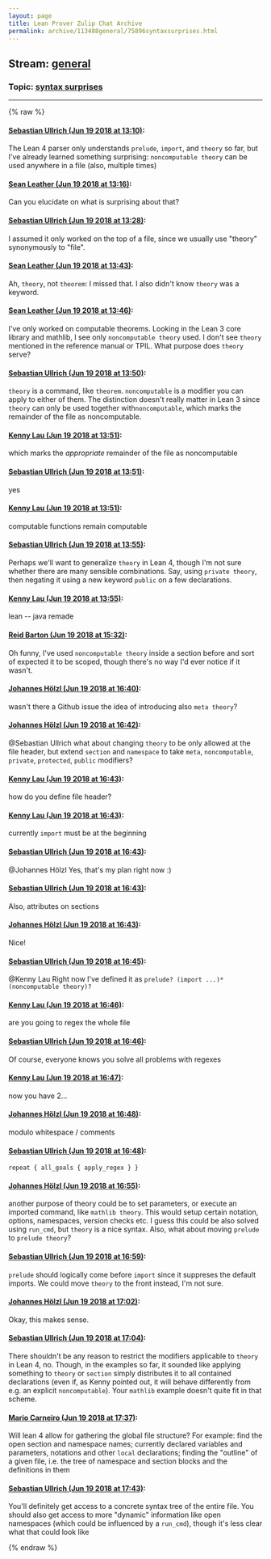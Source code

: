```yaml
---
layout: page
title: Lean Prover Zulip Chat Archive 
permalink: archive/113488general/75896syntaxsurprises.html
---
```


## Stream: [general](index.html)
### Topic: [syntax surprises](75896syntaxsurprises.html)

---


{% raw %}
#### [ Sebastian Ullrich (Jun 19 2018 at 13:10)](https://leanprover.zulipchat.com/#narrow/stream/113488-general/topic/syntax%20surprises/near/128299157):
<p>The Lean 4 parser only understands <code>prelude</code>, <code>import</code>, and <code>theory</code> so far, but I've already learned something surprising: <code>noncomputable theory</code> can be used anywhere in a file (also, multiple times)</p>

#### [ Sean Leather (Jun 19 2018 at 13:16)](https://leanprover.zulipchat.com/#narrow/stream/113488-general/topic/syntax%20surprises/near/128299364):
<p>Can you elucidate on what is surprising about that?</p>

#### [ Sebastian Ullrich (Jun 19 2018 at 13:28)](https://leanprover.zulipchat.com/#narrow/stream/113488-general/topic/syntax%20surprises/near/128299761):
<p>I assumed it only worked on the top of a file, since we usually use "theory" synonymously to "file".</p>

#### [ Sean Leather (Jun 19 2018 at 13:43)](https://leanprover.zulipchat.com/#narrow/stream/113488-general/topic/syntax%20surprises/near/128300248):
<p>Ah, <code>theory</code>, not <code>theorem</code>: I missed that. I also didn't know <code>theory</code> was a keyword.</p>

#### [ Sean Leather (Jun 19 2018 at 13:46)](https://leanprover.zulipchat.com/#narrow/stream/113488-general/topic/syntax%20surprises/near/128300366):
<p>I've only worked on computable theorems. Looking in the Lean 3 core library and mathlib, I see only <code>noncomputable theory</code> used. I don't see <code>theory</code> mentioned in the reference manual or TPIL. What purpose does <code>theory</code> serve?</p>

#### [ Sebastian Ullrich (Jun 19 2018 at 13:50)](https://leanprover.zulipchat.com/#narrow/stream/113488-general/topic/syntax%20surprises/near/128300531):
<p><code>theory</code> is a command, like <code>theorem</code>. <code>noncomputable</code> is a modifier you can apply to either of them. The distinction doesn't really matter in Lean 3 since <code>theory</code> can only be used together with<code>noncomputable</code>, which marks the remainder of the file as noncomputable.</p>

#### [ Kenny Lau (Jun 19 2018 at 13:51)](https://leanprover.zulipchat.com/#narrow/stream/113488-general/topic/syntax%20surprises/near/128300541):
<p>which marks the <em>appropriate</em> remainder of the file as noncomputable</p>

#### [ Sebastian Ullrich (Jun 19 2018 at 13:51)](https://leanprover.zulipchat.com/#narrow/stream/113488-general/topic/syntax%20surprises/near/128300547):
<p>yes</p>

#### [ Kenny Lau (Jun 19 2018 at 13:51)](https://leanprover.zulipchat.com/#narrow/stream/113488-general/topic/syntax%20surprises/near/128300549):
<p>computable functions remain computable</p>

#### [ Sebastian Ullrich (Jun 19 2018 at 13:55)](https://leanprover.zulipchat.com/#narrow/stream/113488-general/topic/syntax%20surprises/near/128300685):
<p>Perhaps we'll want to generalize <code>theory</code> in Lean 4, though I'm not sure whether there are many sensible combinations. Say, using <code>private theory</code>, then negating it using a new keyword <code>public</code> on a few declarations.</p>

#### [ Kenny Lau (Jun 19 2018 at 13:55)](https://leanprover.zulipchat.com/#narrow/stream/113488-general/topic/syntax%20surprises/near/128300690):
<p>lean -- java remade</p>

#### [ Reid Barton (Jun 19 2018 at 15:32)](https://leanprover.zulipchat.com/#narrow/stream/113488-general/topic/syntax%20surprises/near/128304668):
<p>Oh funny, I've used <code>noncomputable theory</code> inside a section before and sort of expected it to be scoped, though there's no way I'd ever notice if it wasn't.</p>

#### [ Johannes Hölzl (Jun 19 2018 at 16:40)](https://leanprover.zulipchat.com/#narrow/stream/113488-general/topic/syntax%20surprises/near/128308056):
<p>wasn't there a Github issue the idea of introducing also <code>meta theory</code>?</p>

#### [ Johannes Hölzl (Jun 19 2018 at 16:42)](https://leanprover.zulipchat.com/#narrow/stream/113488-general/topic/syntax%20surprises/near/128308151):
<p><span class="user-mention" data-user-id="110024">@Sebastian Ullrich</span> what about changing <code>theory</code> to be only allowed at the file header, but extend <code>section</code> and <code>namespace</code> to take <code>meta</code>, <code>noncomputable</code>, <code>private</code>, <code>protected</code>, <code>public</code> modifiers?</p>

#### [ Kenny Lau (Jun 19 2018 at 16:43)](https://leanprover.zulipchat.com/#narrow/stream/113488-general/topic/syntax%20surprises/near/128308168):
<p>how do you define file header?</p>

#### [ Kenny Lau (Jun 19 2018 at 16:43)](https://leanprover.zulipchat.com/#narrow/stream/113488-general/topic/syntax%20surprises/near/128308172):
<p>currently <code>import</code> must be at the beginning</p>

#### [ Sebastian Ullrich (Jun 19 2018 at 16:43)](https://leanprover.zulipchat.com/#narrow/stream/113488-general/topic/syntax%20surprises/near/128308179):
<p><span class="user-mention" data-user-id="110294">@Johannes Hölzl</span>  Yes, that's my plan right now :)</p>

#### [ Sebastian Ullrich (Jun 19 2018 at 16:43)](https://leanprover.zulipchat.com/#narrow/stream/113488-general/topic/syntax%20surprises/near/128308183):
<p>Also, attributes on sections</p>

#### [ Johannes Hölzl (Jun 19 2018 at 16:43)](https://leanprover.zulipchat.com/#narrow/stream/113488-general/topic/syntax%20surprises/near/128308187):
<p>Nice!</p>

#### [ Sebastian Ullrich (Jun 19 2018 at 16:45)](https://leanprover.zulipchat.com/#narrow/stream/113488-general/topic/syntax%20surprises/near/128308276):
<p><span class="user-mention" data-user-id="110064">@Kenny Lau</span> Right now I've defined it as <code>prelude? (import ...)* (noncomputable theory)?</code></p>

#### [ Kenny Lau (Jun 19 2018 at 16:46)](https://leanprover.zulipchat.com/#narrow/stream/113488-general/topic/syntax%20surprises/near/128308342):
<p>are you going to regex the whole file</p>

#### [ Sebastian Ullrich (Jun 19 2018 at 16:46)](https://leanprover.zulipchat.com/#narrow/stream/113488-general/topic/syntax%20surprises/near/128308362):
<p>Of course, everyone knows you solve all problems with regexes</p>

#### [ Kenny Lau (Jun 19 2018 at 16:47)](https://leanprover.zulipchat.com/#narrow/stream/113488-general/topic/syntax%20surprises/near/128308375):
<p>now you have 2...</p>

#### [ Johannes Hölzl (Jun 19 2018 at 16:48)](https://leanprover.zulipchat.com/#narrow/stream/113488-general/topic/syntax%20surprises/near/128308434):
<p>modulo whitespace / comments</p>

#### [ Sebastian Ullrich (Jun 19 2018 at 16:48)](https://leanprover.zulipchat.com/#narrow/stream/113488-general/topic/syntax%20surprises/near/128308458):
<p><code>repeat { all_goals { apply_regex } }</code></p>

#### [ Johannes Hölzl (Jun 19 2018 at 16:55)](https://leanprover.zulipchat.com/#narrow/stream/113488-general/topic/syntax%20surprises/near/128308841):
<p>another purpose of theory could be to set parameters, or execute an imported command, like <code>mathlib theory</code>. This would setup certain notation, options, namespaces, version checks etc. I guess this could be also solved using <code>run_cmd</code>, but <code>theory</code> is a nice syntax. Also, what about moving <code>prelude</code> to <code>prelude theory</code>?</p>

#### [ Sebastian Ullrich (Jun 19 2018 at 16:59)](https://leanprover.zulipchat.com/#narrow/stream/113488-general/topic/syntax%20surprises/near/128309035):
<p><code>prelude</code> should logically come before <code>import</code> since it suppreses the default imports. We could move <code>theory</code> to the front instead, I'm not sure.</p>

#### [ Johannes Hölzl (Jun 19 2018 at 17:02)](https://leanprover.zulipchat.com/#narrow/stream/113488-general/topic/syntax%20surprises/near/128309284):
<p>Okay, this makes sense.</p>

#### [ Sebastian Ullrich (Jun 19 2018 at 17:04)](https://leanprover.zulipchat.com/#narrow/stream/113488-general/topic/syntax%20surprises/near/128309423):
<p>There shouldn't be any reason to restrict the modifiers applicable to <code>theory</code> in Lean 4, no. Though, in the examples so far, it sounded like applying something to <code>theory</code> or <code>section</code> simply distributes it to all contained declarations (even if, as Kenny pointed out, it will behave differently from e.g. an explicit <code>noncomputable</code>). Your <code>mathlib</code> example doesn't quite fit in that scheme.</p>

#### [ Mario Carneiro (Jun 19 2018 at 17:37)](https://leanprover.zulipchat.com/#narrow/stream/113488-general/topic/syntax%20surprises/near/128311123):
<p>Will lean 4 allow for gathering the global file structure? For example: find the open section and namespace names; currently declared variables and parameters, notations and other <code>local</code> declarations; finding the "outline" of a given file, i.e. the tree of namespace and section blocks and the definitions in them</p>

#### [ Sebastian Ullrich (Jun 19 2018 at 17:43)](https://leanprover.zulipchat.com/#narrow/stream/113488-general/topic/syntax%20surprises/near/128311421):
<p>You'll definitely get access to a concrete syntax tree of the entire file. You should also get access to more "dynamic" information like open namespaces (which could be influenced by a <code>run_cmd</code>), though it's less clear what that could look like</p>


{% endraw %}
